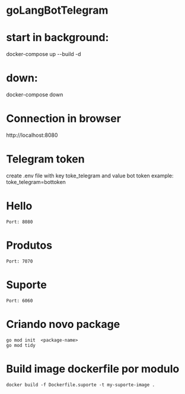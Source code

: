 # goLangBotTelegram

# start in background:
docker-compose up --build -d 

# down:
docker-compose down

# Connection in browser
http://localhost:8080

# Telegram token 

create .env file with key toke_telegram and value bot token
example: toke_telegram=bottoken

# Hello
    Port: 8080

# Produtos
    Port: 7070

# Suporte
    Port: 6060

# Criando novo package
    go mod init  <package-name>
    go mod tidy

# Build image dockerfile por modulo
    docker build -f Dockerfile.suporte -t my-suporte-image .
